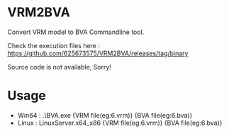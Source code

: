 # VRM2BVA
Convert VRM model to BVA Commandline tool.

Check the execution files here : https://github.com/625673575/VRM2BVA/releases/tag/binary

Source code is not available, Sorry!

# Usage

- Win64 : .\BVA.exe {VRM file(eg:6.vrm)} {BVA file(eg:6.bva)} 
- Linux : LinuxServer.x64_x86 {VRM file(eg:6.vrm)} {BVA file(eg:6.bva)} 
